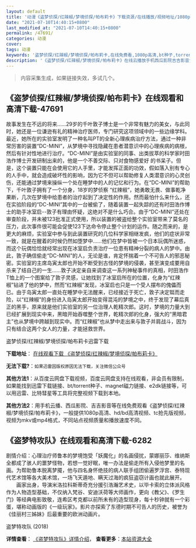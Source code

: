 ```yaml
---
layout: default
title: '动漫《盗梦侦探/红辣椒/梦境侦探/帕布莉卡》下载资源/在线播放/视频地址/1080p/高清/蓝光'
date: "2021-07-10T14:40:15+0800"
last_modified_at: "2021-07-10T14:40:15+0800"
permalink: /47691/
categories: 动漫
cover:
tags: 动漫
keywords: '盗梦侦探/红辣椒/梦境侦探/帕布莉卡,在线免费看,1080p高清,bt种子,torrent,百度云盘,magnet,磁力链,迅雷下载资源'
description: '《盗梦侦探/红辣椒/梦境侦探/帕布莉卡》在线云播放手机西瓜影院吉吉影音免费看，1080p高清bd/hd未删减完整版和tc抢先枪版，mkv/mp4格式，附带bt/torrent种子、magnet/磁力链、百度云盘、网盘资源迅雷下载链接'
---
```


>内容采集生成，如果链接失效，多试几个。


## 《盗梦侦探/红辣椒/梦境侦探/帕布莉卡》在线观看和高清下载-47691

故事发生在不远的将来……29岁的千叶敦子博士是一个非常有魅力的美女，与此同时，她还是一位谦逊有礼的精神治疗医师，专门研究这项领域中的一些边缘学科。最近，她所在的实验室发明了一种名叫PT的全新心理疾病治疗方法，通过一种非常厉害的装置“DC-MINI”，从梦境中寻找隐藏在患者潜意识中的心理疾病的病根，然后有针对性地进行治疗。“DC-MINI”是由实验室的同事、出类拔萃的科学家时田浩作博士开发研制出来的，他是一个不善交际、只对食物感爱好 的书呆子。但是，这个装置只能在会使用它的人手里，才能发挥正面的功效，假如落入别有专心的人手中，就会造成破坏性的影响，因为它不但可以帮助修复人类潜意识的心灵创伤，还能通过梦境来操纵一个处在睡梦中的人的记忆和行为。在“DC-MINI”的帮助下，千叶敦子拥有了一个分身，18岁的梦侦察 “红辣椒”，她勇敢无畏、做事乾净果断，几次在梦境中给患者的治疗起到了决定性的作用。然而最怕什么来什么，还在实验阶段的“DC-MINI”其中的一台被偷了，随着装置一起失踪的还有时田浩作博士的助手冰室启--敦子有理由怀疑，这绝对不是什么巧合。由于“DC-MINI”还处在审查阶段，并未被123批准正式使用，所以装置的被盗给整个实验室带来了莫名的压力，此次事件很可能会促使123下达命令停止整个计划的运作。随之而来的，是更大的麻烦，实验室中参与到此装置研究的几位科学家相继发疯，他们的症状非常一致，就是在醒着的时候仍然如堕梦中……他们在梦中皆被一个日本玩偶所迷惑，而这个玩偶恰恰就经常出现在冰室启负责治疗一位患有精神分裂的病人的梦中。由此，敦子确信偷走“DC-MINI”的人，无论是谁，肯定怀揣着一个不可告人的邪恶秘密。实验室的主席岛寅太郎也开始不断受到古怪的梦境的侵袭，甚至演变成要用自杀来了结自己的一生……敦子决定亲自来调查这一系列神秘事件的真相，时田浩作T恤上的一个图案给了敦子灵感，让她找到了冰室启所在的位置，化身为“红辣椒”钻进了他的梦中，然而“红辣椒”发现，冰室启也只是一个受人摆布的傀儡而已。由于岛寅太郎一直处在睡梦中无法醒来，已经接近于死亡，敦子决定铤而走险，以“红辣椒”的身份进入岛寅太郎开始变得混沌的梦境之中，终于发现了幕后真正的黑手，原来就是他们实验室的另一位治理人乾精次郎。这时，梦境的力量大到已经扩展到现实中来，黑暗开始吞噬整个世界，乾精次郎的化身，强大的“黑暗君主”也从梦境中跨越到现实中。而“红辣椒”也从梦中走出来与敦子并肩战斗，因为只有结合这两个女人的力量，才能拯救世界。


盗梦侦探/红辣椒/梦境侦探/帕布莉卡迅雷下载

**下载地址**： [在线观看下载 《盗梦侦探/红辣椒/梦境侦探/帕布莉卡》](https://www.993dy.com//vod-detail-id-5983.html) 


**无法下载?**：`如果迅雷因版权原因无法下载，关注微信公众号 `

**其他方法1**：从百度云网盘下载视频，百度云网盘支持在线观看，非会员有限制，如果能找到迅雷下载链接、bt/torrent种子、magnet磁力链接、e2dk链接等，可以用迅雷、比特彗星等工具将完整视频下载到本地。

**其他方法2**：用手机云播、西瓜影院、吉吉影音等在线免费观看《盗梦侦探/红辣椒/梦境侦探/帕布莉卡》，一般提供1080p高清、hd/bd高清视频、tc抢先版视频，视频为mkv或mp4格式，不同站点视频质量和播放速度不同。


## 《盗梦特攻队》在线观看和高清下载-6282

剧情介绍：心理治疗师鲁本的梦境饱受「妖魔化」的名画侵扰，蒙娜丽莎、维纳斯全都成了骇人的噩梦怪物，若想一觉好眠，唯一办法是偷走所有入侵他梦里的名画。为帮助鲁本脱离梦魇，他与四名身怀绝技的病人联手组团偷遍罗浮宫、泰特现代艺术馆等各大美术馆，一场飞天遁地、瞒天过海的疯狂盗窃计画也就此展开。  　　画家出身，导演米洛拉科斯蒂奇充分援引浩瀚艺术史，以毕卡索的立体派风格作为人物造型基础，不仅纳入梵谷、安迪沃荷等大师画作，更向《教父》、《罗生门》等经典电影致敬，连希区考克都以前所未有的造型现身，每十秒钟就有一个彩蛋，堪称动画版的《一级玩家》。影片亦探索了东德时期不可告人的历史，被誉为《佳丽村三姊妹》后最重要的欧洲动画片。


盗梦特攻队 (2018)

**详情查看**： [《盗梦特攻队》详情介绍](/movie/6282/)， **查看更多**：[本站资源大全](/movie/t/all/)

